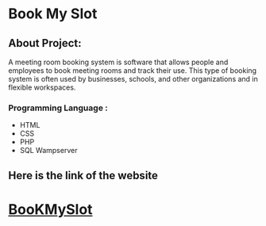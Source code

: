 # Book My Slot
## About Project:
A meeting room booking system is software that allows people and employees to book meeting rooms and track their use. This type of booking system is often used by businesses, schools, and other organizations and in flexible workspaces.

### Programming Language :
* HTML
* CSS
* PHP
* SQL
Wampserver
## Here is the link of the website
# [BooKMySlot](http://bookmyslot.infinityfreeapp.com/)
